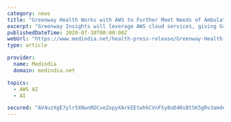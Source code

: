 ```yaml
---
category: news
title: "Greenway Health Works with AWS to Further Meet Needs of Ambulatory Care Providers in a Post-COVID Healthcare Environment"
excerpt: "Greenway Insights will leverage AWS cloud services, giving Greenway engineering teams direct access to a robust set of data analytics and machine learning capabilities, such as Amazon SageMaker and Amazon Comprehend Medical, that will enable product ..."
publishedDateTime: 2020-07-30T00:00:00Z
webUrl: "https://www.medindia.net/health-press-release/Greenway-Health-Works-with-AWS-to-Further-Meet-Needs-of-Ambulatory-Care-Providers-in-a-Post-COVID-Healthcare-Environment--479970-1.htm"
type: article

provider:
  name: Medindia
  domain: medindia.net

topics:
  - AWS AI
  - AI

secured: "AV4uzXgE7ylr5XNwnRDCveZopyXArkEEtwhkCVnF5y8oD4RsBt5K5gRv3amdeXZaBORkR9YHRhPgEtalGPxcvFv54j1BukLW7RxotjgtoUOOeEwsM1oyVvFi2anIs0chlLP1h/VnLeFUk+EXhPZOrdpSX7bK2sm6syF5MZ2kxnRe3RxPUSadAI4PqXLtyqP4tngBY+3dCbYlku3xKpqQuTxCFHNTtJNHSWdDjXWhx0H8X4CQu3nEty5gvYl95huNpVSWAKehRUDbqeQR0ri2poUUl4FaTXvDqlUZvuc1dORfT1ecoqBoztKHM48XVgWXlpus+/LQW34X5R0tYit0RQ==;BhKe6gFWLbj8ACmkLrTARQ=="
---
```


